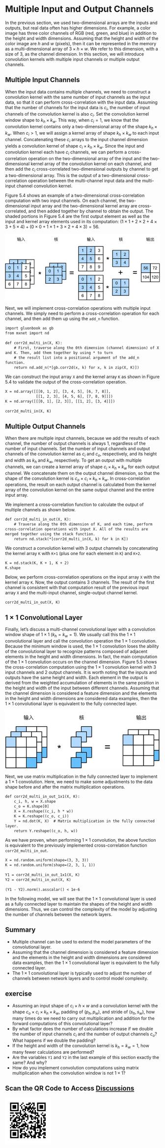 # Multiple Input and Output Channels

In the previous section, we used two-dimensional arrays are the inputs and outputs, but real data often has higher dimensions. For example, a color image has three color channels of RGB (red, green, and blue) in addition to the height and width dimensions. Assuming that the height and width of the color image are $h$ and $w$ (pixels), then it can be represented in the memory as a multi-dimensional array of $3\times h\times w$. We refer to this dimension, with a size of 3, as the channel dimension. In this section, we will introduce convolution kernels with multiple input channels or multiple output channels.



## Multiple Input Channels

When the input data contains multiple channels, we need to construct a convolution kernel with the same number of input channels as the input data, so that it can perform cross-correlation with the input data. Assuming that the number of channels for the input data is $c_i$, the number of input channels of the convolution kernel is also $c_i$. Set the convolution kernel window shape to $k_h\times k_w$. This way, when $c_i=1$, we know that the convolution kernel contains only a two-dimensional array of the shape $k_h\times k_w$. When $c_i>1$, we will assign a kernel array of shape $k_h\times k_w$ to each input channel. Concatenating these $c_i$ arrays to the input channel dimension yields a convolution kernel of shape $c_i\times k_h\times k_w$. Since the input and convolution kernel each have $c_i$ channels, we can perform a cross-correlation operation on the two-dimensional array of the input and the two-dimensional kernel array of the convolution kernel on each channel, and then add the $c_i$ cross-correlated two-dimensional outputs by channel to get a two-dimensional array. This is the output of a two-dimensional cross-correlation operation between the multi-channel input data and the multi-input channel convolution kernel.

Figure 5.4 shows an example of a two-dimensional cross-correlation computation with two input channels. On each channel, the two-dimensional input array and the two-dimensional kernel array are cross-correlated, and then added together by channel to obtain the output. The shaded portions in Figure 5.4 are the first output element as well as the input and kernel array elements used in its computation: $(1\times1+2\times2+4\times3+5\times4)+(0\times0+1\times1+3\times2+4\times3)=56$.

![Cross-correlation computation with 2 input channels. The shaded portions are the first output element as well as the input and kernel array elements used in its computation: $(1\times1+2\times2+4\times3+5\times4)+(0\times0+1\times1+3\times2+4\times3)=56$. ](../img/conv_multi_in.svg)


Next, we will implement cross-correlation operations with multiple input channels. We simply need to perform a cross-correlation operation for each channel, and then add them up using the `add_n` function.

```{.python .input  n=1}
import gluonbook as gb
from mxnet import nd

def corr2d_multi_in(X, K):
    # First, traverse along the 0th dimension (channel dimension) of X and K. Then, add them together by using * to turn 
    # the result list into a positional argument of the add_n function.
    return nd.add_n(*[gb.corr2d(x, k) for x, k in zip(X, K)])
```

We can construct the input array `X` and the kernel array `K` as shown in Figure 5.4 to validate the output of the cross-correlation operation.

```{.python .input  n=2}
X = nd.array([[[0, 1, 2], [3, 4, 5], [6, 7, 8]],
              [[1, 2, 3], [4, 5, 6], [7, 8, 9]]])
K = nd.array([[[0, 1], [2, 3]], [[1, 2], [3, 4]]])

corr2d_multi_in(X, K)
```

## Multiple Output Channels

When there are multiple input channels, because we add the results of each channel, the number of output channels is always 1, regardless of the number of input channels. Set the number of input channels and output channels of the convolution kernel as $c_i$ and $c_o$, respectively, and its height and width as $k_h$ and $k_w$, respectively. To get an output with multiple channels, we can create a kernel array of shape $c_i\times k_h\times k_w$ for each output channel. We concatenate them on the output channel dimension, so that the shape of the convolution kernel is $c_o\times c_i\times k_h\times k_w$. In cross-correlation operations, the result on each output channel is calculated from the kernel array of the convolution kernel on the same output channel and the entire input array.

We implement a cross-correlation function to calculate the output of multiple channels as shown below.

```{.python .input  n=3}
def corr2d_multi_in_out(X, K):
    # Traverse along the 0th dimension of K, and each time, perform cross-correlation operations with input X. All of the results are merged together using the stack function.
    return nd.stack(*[corr2d_multi_in(X, k) for k in K])
```

We construct a convolution kernel with 3 output channels by concatenating the kernel array `K` with `K+1` (plus one for each element in `K`) and `K+2`.

```{.python .input  n=4}
K = nd.stack(K, K + 1, K + 2)
K.shape
```

Below, we perform cross-correlation operations on the input array `X` with the kernel array `K`. Now, the output contains 3 channels. The result of the first channel is consistent with that computation result of the previous input array `X` and the multi-input channel, single-output channel kernel.

```{.python .input  n=5}
corr2d_multi_in_out(X, K)
```

## $1\times 1$ Convolutional Layer

Finally, let’s discuss a multi-channel convolutional layer with a convolution window shape of $1\times 1$ ($k_h=k_w=1$). We usually call this the $1\times 1$ convolutional layer and call the convolution operation the $1\times 1$ convolution. Because the minimum window is used, the $1\times 1$ convolution loses the ability of the convolutional layer to recognize patterns composed of adjacent elements in the height and width dimensions. In fact, the main computation of the $1\times 1$ convolution occurs on the channel dimension. Figure 5.5 shows the cross-correlation computation using the $1\times 1$ convolution kernel with 3 input channels and 2 output channels. It is worth noting that the inputs and outputs have the same height and width. Each element in the output is derived from the weighted accumulation of elements in the same position in the height and width of the input between different channels. Assuming that the channel dimension is considered a feature dimension and the elements in the height and width dimensions are considered data examples, then the $1\times 1$ convolutional layer is equivalent to the fully connected layer.

![The cross-correlation computation uses the $1\times 1$ convolution kernel with 3 input channels and 2 output channels. The inputs and outputs have the same height and width. ](../img/conv_1x1.svg)

Next, we use matrix multiplication in the fully connected layer to implement a $1\times 1$ convolution.  Here, we need to make some adjustments to the data shape before and after the matrix multiplication operations.

```{.python .input  n=6}
def corr2d_multi_in_out_1x1(X, K):
    c_i, h, w = X.shape
    c_o = K.shape[0]
    X = X.reshape((c_i, h * w))
    K = K.reshape((c_o, c_i))
    Y = nd.dot(K, X)  # Matrix multiplication in the fully connected layer.
    return Y.reshape((c_o, h, w))
```

As we have proven, when performing $1\times 1$ convolution, the above function is equivalent to the previously implemented cross-correlation function `corr2d_multi_in_out`.

```{.python .input  n=7}
X = nd.random.uniform(shape=(3, 3, 3))
K = nd.random.uniform(shape=(2, 3, 1, 1))

Y1 = corr2d_multi_in_out_1x1(X, K)
Y2 = corr2d_multi_in_out(X, K)

(Y1 - Y2).norm().asscalar() < 1e-6
```

In the following model, we will see that the $1\times 1$ convolutional layer is used as a fully connected layer to maintain the shapes of the height and width dimensions. Thus, we can control the complexity of the model by adjusting the number of channels between the network layers.


## Summary

* Multiple channel can be used to extend the model parameters of the convolutional layer.
* Assuming that the channel dimension is considered a feature dimension and the elements in the height and width dimensions are considered data examples, then the $1\times 1$ convolutional layer is equivalent to the fully connected layer.
* The $1\times 1$ convolutional layer is typically used to adjust the number of channels between network layers and to control model complexity.


## exercise

* Assuming an input shape of $c_i\times h\times w$ and a convolution kernel with the shape $c_o\times c_i\times k_h\times k_w$, padding of $(p_h, p_w)$, and stride of $(s_h, s_w)$,  how many times do we need to carry out multiplication and addition for the forward computations of this convolutional layer?
* By what factor does the number of calculations increase if we double the number of input channels $c_i$ and the number of output channels $c_o$? What happens if we double the padding?
* If the height and width of the convolution kernel is $k_h=k_w=1$, how many fewer calculations are performed?
* Are the variables `Y1` and `Y2` in the last example of this section exactly the same? And why?
* How do you implement convolution computations using matrix multiplication when the convolution window is not $1\times 1$?


## Scan the QR Code to Access [Discussions](https://discuss.gluon.ai/t/topic/6405)

![](../img/qr_channels.svg)
